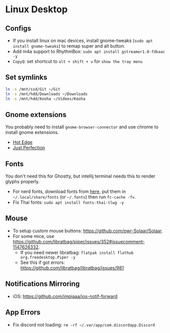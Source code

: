 # Linux Desktop

## Configs

- If you install linux on mac devices, install gnome-tweaks (`sudo apt install gnome-tweaks`) to remap super and alt
  button.
- Add m4a support to RhythmBox: `sudo apt install gstreamer1.0-fdkaac -y`
- `CopyQ`: set shortcut to `alt + shift + v` for `show the tray menu`

## Set symlinks

```bash
ln -s /mnt/ssd/Git ~/Git
ln -s /mnt/hdd/Downloads ~/Downloads
ln -s /mnt/hdd/Kooha ~/Videos/Kooha
```

## Gnome extensions

You probably need to install `gnome-browser-connector` and use chrome to install gnome extensions.

- [Hot Edge](https://extensions.gnome.org/extension/4222/hot-edge/)
- [Just Perfection](https://extensions.gnome.org/extension/3843/just-perfection/)

## Fonts

You don't need this for Ghostty, but intellij terminal needs this to render glyphs properly.

- For nerd fonts, download fonts from [here](https://github.com/ryanoasis/nerd-fonts/releases), put them in
  `~/.local/share/fonts` (or `~/.fonts`) then run `fc-cache -fv`.
- Fix Thai fonts: `sudo apt install fonts-thai-tlwg -y`

## Mouse

- To setup custom mouse buttons: <https://github.com/pwr-Solaar/Solaar>.
- For some mice, use <https://github.com/libratbag/piper/issues/352#issuecomment-1147626332>.
    - If you need newer libratbag: `flatpak install flathub org.freedesktop.Piper -y`
    - See this if got errors: <https://github.com/libratbag/libratbag/issues/981>

## Notifications Mirroring

- iOS: <https://github.com/impiaaa/ios-notif-forward>

## App Errors

- Fix discord not loading: `rm -rf ~/.var/app/com.discordapp.Discord`
